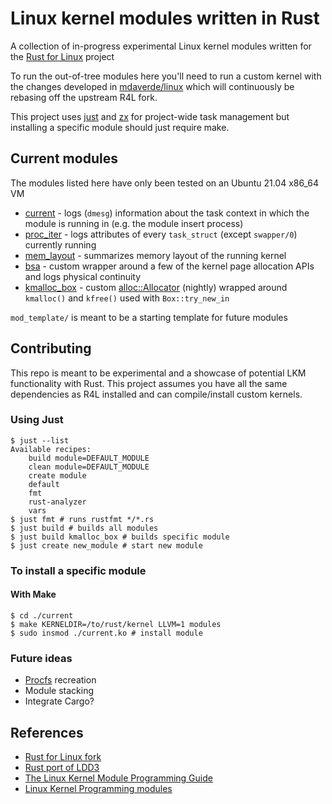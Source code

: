 # Linux kernel modules written in Rust

A collection of in-progress experimental Linux kernel modules written for the [Rust for Linux](https://github.com/Rust-for-Linux/linux) project

To run the out-of-tree modules here you'll need to run a custom kernel with the changes developed in [mdaverde/linux](https://github.com/mdaverde/linux) which will continuously be rebasing off the upstream R4L fork.

This project uses [just](https://github.com/casey/just) and [zx](https://github.com/google/zx) for project-wide task management but installing a specific module should just require make.

## Current modules

The modules listed here have only been tested on an Ubuntu 21.04 x86_64 VM

- [current](./current/main.rs) - logs (`dmesg`) information about the task context in which the module is running in (e.g. the module insert process)
- [proc_iter](./proc_iter/main.rs) - logs attributes of every `task_struct` (except `swapper/0`) currently running
- [mem_layout](./mem_layout/main.rs) - summarizes memory layout of the running kernel
- [bsa](./bsa/main.rs) - custom wrapper around a few of the kernel page allocation APIs and logs physical continuity
- [kmalloc_box](./kmalloc_box/main.rs) - custom [alloc::Allocator](https://doc.rust-lang.org/beta/alloc/alloc/trait.Allocator.html#) (nightly) wrapped around `kmalloc()` and `kfree()` used with `Box::try_new_in`

`mod_template/` is meant to be a starting template for future modules

## Contributing

This repo is meant to be experimental and a showcase of potential LKM functionality with Rust. This project assumes you have all the same dependencies as R4L installed and can compile/install custom kernels.

### Using Just

```shell
$ just --list
Available recipes:
    build module=DEFAULT_MODULE
    clean module=DEFAULT_MODULE
    create module
    default
    fmt
    rust-analyzer
    vars
$ just fmt # runs rustfmt */*.rs
$ just build # builds all modules
$ just build kmalloc_box # builds specific module
$ just create new_module # start new module
```

### To install a specific module

#### With Make

```shell
$ cd ./current
$ make KERNELDIR=/to/rust/kernel LLVM=1 modules
$ sudo insmod ./current.ko # install module
```

### Future ideas

- [Procfs](https://www.kernel.org/doc/html/latest/filesystems/proc.html) recreation
- Module stacking
- Integrate Cargo?

## References

- [Rust for Linux fork](https://github.com/Rust-for-Linux/linux)
- [Rust port of LDD3](https://github.com/d0u9/Linux-Device-Driver-Rust)
- [The Linux Kernel Module Programming Guide](https://sysprog21.github.io/lkmpg/)
- [Linux Kernel Programming modules](https://github.com/PacktPublishing/Linux-Kernel-Programming)
